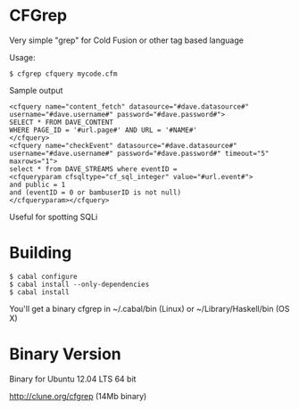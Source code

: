 CFGrep
==========

Very simple "grep" for Cold Fusion or other tag based language

Usage:
```
$ cfgrep cfquery mycode.cfm
```

Sample output
```
<cfquery name="content_fetch" datasource="#dave.datasource#" username="#dave.username#" password="#dave.password#">
SELECT * FROM DAVE_CONTENT
WHERE PAGE_ID = '#url.page#' AND URL = '#NAME#'
</cfquery>
<cfquery name="checkEvent" datasource="#dave.datasource#" username="#dave.username#" password="#dave.password#" timeout="5" maxrows="1">
select * from DAVE_STREAMS where eventID =
<cfqueryparam cfsqltype="cf_sql_integer" value="#url.event#">
and public = 1
and (eventID = 0 or bambuserID is not null)
</cfqueryparam></cfquery>
```

Useful for spotting SQLi

Building
========


```
$ cabal configure
$ cabal install --only-dependencies
$ cabal install
```
You'll get a binary cfgrep in ~/.cabal/bin (Linux) or ~/Library/Haskell/bin (OS X)

Binary Version
==============

Binary for Ubuntu 12.04 LTS 64 bit

http://clune.org/cfgrep   (14Mb binary)



